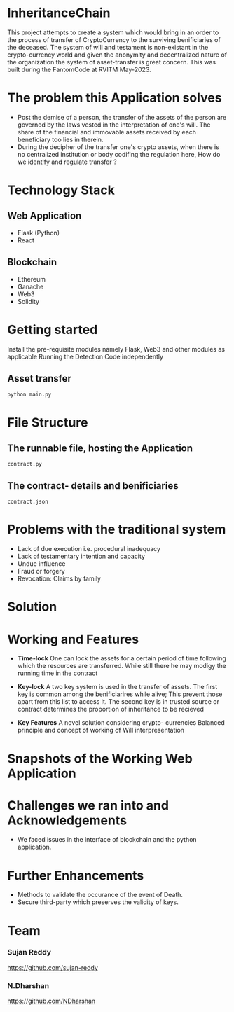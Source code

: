 # InheritanceChain

This project attempts to create a system which would bring in an order to the process of transfer of CryptoCurrency to the surviving benificiaries of the deceased. The system of will and testament is non-existant in the crypto-currency world and given the anonymity and decentralized nature of the organization the system of asset-transfer is great concern. This was built during the FantomCode at RVITM May-2023.


# The problem this Application solves
* Post the demise of a person, the transfer of the assets of the person are governed by the laws vested in the interpretation of one's will. The share of the financial and immovable assets received by each beneficiary too lies in therein.
* During the decipher of the transfer one's crypto assets, when there is no centralized institution or body codifing the regulation here, How do we identify and regulate transfer ?


# Technology Stack
## Web Application
* Flask (Python)
* React
## Blockchain
* Ethereum
* Ganache
* Web3
* Solidity


# Getting started
Install the pre-requisite modules namely Flask, Web3 and other modules as applicable
Running the Detection Code independently
## Asset transfer
`python main.py`

# File Structure
## The runnable file, hosting the Application
`contract.py`
## The contract- details and benificiaries
`contract.json`

# Problems with the traditional system
* Lack of due execution i.e. procedural inadequacy 
* Lack of testamentary intention and capacity
* Undue influence
* Fraud or forgery
* Revocation: Claims by family

# Solution 



# Working and Features
* **Time-lock** One can lock the assets for a certain period of time following which the resources are transferred. While still there he may modigy the running time in the contract

* **Key-lock** A two key system is used in the transfer of assets. The first key is common among the benificiarires while alive; This prevent those apart from this list to access it. The second key is in trusted source or contract determines the proportion of inheritance to be recieved

* **Key Features** A novel solution considering crypto- currencies
Balanced principle and concept of working of Will interpresentation



# Snapshots of the Working Web Application

# Challenges we ran into and Acknowledgements
* We faced issues in the interface of blockchain and the python application.


# Further Enhancements
*	Methods to validate the occurance of the event of Death.
*	Secure third-party which preserves the validity of keys.



# Team
### Sujan Reddy
https://github.com/sujan-reddy
### N.Dharshan
https://github.com/NDharshan

